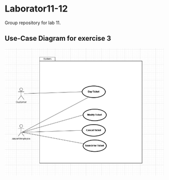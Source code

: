 # Laborator11-12
Group repository for lab 11.

## Use-Case Diagram for exercise 3
![Use Case Diagram](docs/Use_Case_Diagram.jpeg)